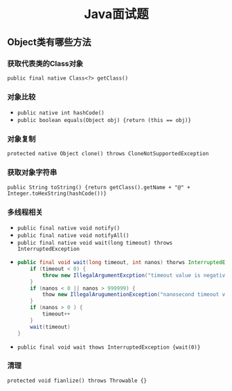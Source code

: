 # <center>Java面试题</center>
## Object类有哪些方法
### 获取代表类的Class对象
   `public final native Class<?> getClass()`
### 对象比较
   * `public native int hashCode()`
   * `public boolean equals(Object obj) {return (this == obj)}`
### 对象复制
   `protected native Object clone() throws CloneNotSupportedException`
### 获取对象字符串
   `public String toString() {return getClass().getName + "@" + Integer.toHexString(hashCode())}`
### 多线程相关
   * `public final native void notify()`
   * `public final native void notifyAll()`
   * `public final native void wait(long timeout) throws InterruptedException`
   * ```java
     public final void wait(long timeout, int nanos) thorws InterruptedException {
         if (timeout < 0) {
             throw new IllegalArgumentExcption("timeout value is negative")
         }
         if (nanos < 0 || nanos > 999999) {
             thow new IllegalArugumentionException("nanosecond timeout value out of range")
         }
         if (nanos > 0 ) {
             timeout++
         }
         wait(timeout)
     }
     ```
   * `public final void wait thows InterruptedException {wait(0)}`  
### 清理
   `protected void fianlize() throws Throwable {}`

